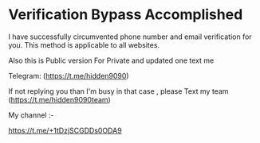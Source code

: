 # Verification Bypass Accomplished  
I have successfully circumvented phone number and email verification for you. This method is applicable to all websites. 
 
Also this is Public version For Private and updated one text me   
   
Telegram: (https://t.me/hidden9090)      
 
If not replying you than I'm busy in that case , please Text my team (https://t.me/hidden9090team)

My channel :- 
  
https://t.me/+1tDzjSCGDDs0ODA9
       
 
